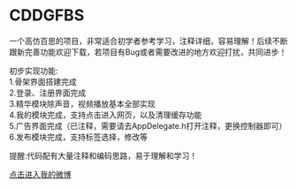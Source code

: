 # CDDGFBS
一个高仿百思的项目，非常适合初学者参考学习，注释详细，容易理解！后续不断跟新完善功能欢迎下载，若项目有Bug或者需要改进的地方欢迎打扰，共同进步！ <br />

初步实现功能: <br />
           1.骨架界面搭建完成 <br />
           2.登录、注册界面完成 <br />
           3.精华模块除声音，视频播放基本全部实现 <br />
           4.我的模块完成，支持点击进入网页，以及清理缓存功能 <br />
           5.广告界面完成（已注释，需要请去AppDelegate.h打开注释，更换控制器即可） <br />
           6.发布模块完成，支持标签选择，修改等 <br />
           
提醒:代码配有大量注释和编码思路，易于理解和学习！ <br />

[点击进入我的微博](http://weibo.com/u/5605532343) <br />
